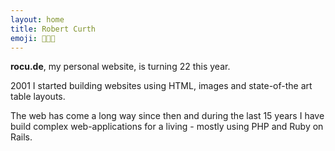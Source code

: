 ```yaml
---
layout: home
title: Robert Curth
emoji: 👨🏻‍💻
---
```


__rocu.de__, my personal website, is turning 22 this year.

2001 I started building websites using HTML, images and state-of-the art table layouts.

The web has come a long way since then and during the last 15 years I have build complex web-applications for a living - mostly using PHP and Ruby on Rails.
